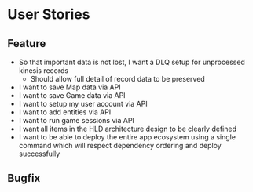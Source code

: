 # User Stories

## Feature

- So that important data is not lost, I want a DLQ setup for unprocessed kinesis records
    - Should allow full detail of record data to be preserved
- I want to save Map data via API
- I want to save Game data via API
- I want to setup my user account via API
- I want to add entities via API
- I want to run game sessions via API
- I want all items in the HLD architecture design to be clearly defined
- I want to be able to deploy the entire app ecosystem using a single command which will respect
dependency ordering and deploy successfully

## Bugfix
